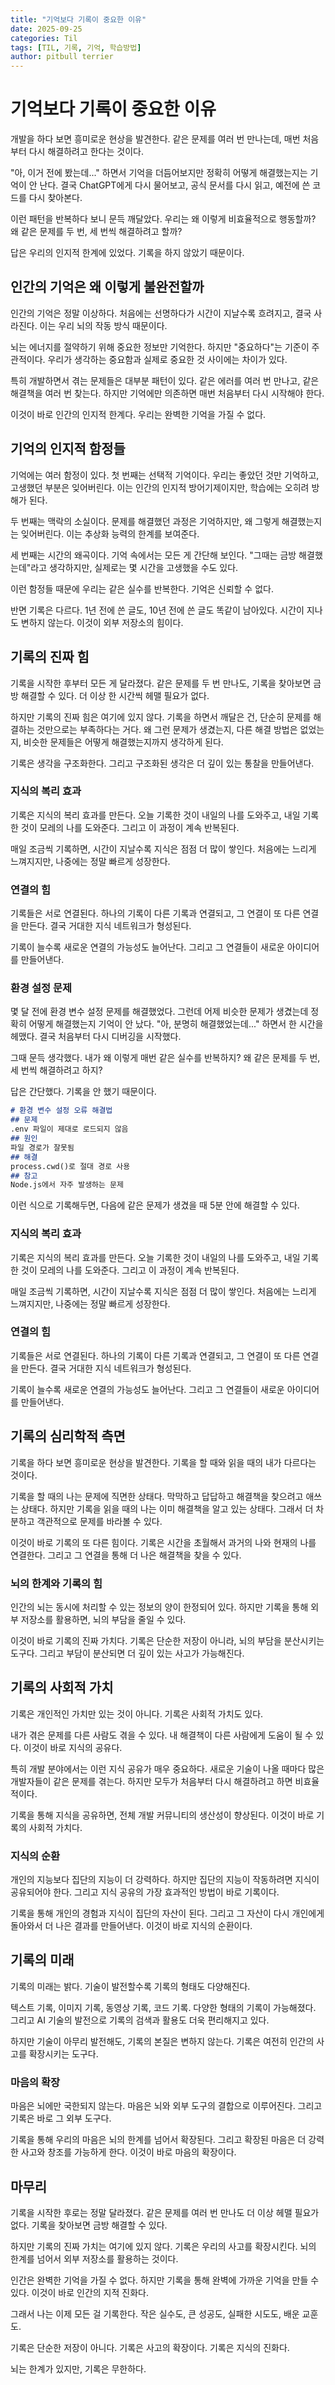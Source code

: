 ```yaml
---
title: "기억보다 기록이 중요한 이유"
date: 2025-09-25
categories: Til
tags: [TIL, 기록, 기억, 학습방법]
author: pitbull terrier
---
```


# 기억보다 기록이 중요한 이유

개발을 하다 보면 흥미로운 현상을 발견한다. 같은 문제를 여러 번 만나는데, 매번 처음부터 다시 해결하려고 한다는 것이다.

"아, 이거 전에 봤는데..." 하면서 기억을 더듬어보지만 정확히 어떻게 해결했는지는 기억이 안 난다. 결국 ChatGPT에게 다시 물어보고, 공식 문서를 다시 읽고, 예전에 쓴 코드를 다시 찾아본다.

이런 패턴을 반복하다 보니 문득 깨달았다. 우리는 왜 이렇게 비효율적으로 행동할까? 왜 같은 문제를 두 번, 세 번씩 해결하려고 할까?

답은 우리의 인지적 한계에 있었다. 기록을 하지 않았기 때문이다.

## 인간의 기억은 왜 이렇게 불완전할까

인간의 기억은 정말 이상하다. 처음에는 선명하다가 시간이 지날수록 흐려지고, 결국 사라진다. 이는 우리 뇌의 작동 방식 때문이다.

뇌는 에너지를 절약하기 위해 중요한 정보만 기억한다. 하지만 "중요하다"는 기준이 주관적이다. 우리가 생각하는 중요함과 실제로 중요한 것 사이에는 차이가 있다.

특히 개발하면서 겪는 문제들은 대부분 패턴이 있다. 같은 에러를 여러 번 만나고, 같은 해결책을 여러 번 찾는다. 하지만 기억에만 의존하면 매번 처음부터 다시 시작해야 한다.

이것이 바로 인간의 인지적 한계다. 우리는 완벽한 기억을 가질 수 없다.

## 기억의 인지적 함정들

기억에는 여러 함정이 있다. 첫 번째는 선택적 기억이다. 우리는 좋았던 것만 기억하고, 고생했던 부분은 잊어버린다. 이는 인간의 인지적 방어기제이지만, 학습에는 오히려 방해가 된다.

두 번째는 맥락의 소실이다. 문제를 해결했던 과정은 기억하지만, 왜 그렇게 해결했는지는 잊어버린다. 이는 추상화 능력의 한계를 보여준다.

세 번째는 시간의 왜곡이다. 기억 속에서는 모든 게 간단해 보인다. "그때는 금방 해결했는데"라고 생각하지만, 실제로는 몇 시간을 고생했을 수도 있다.

이런 함정들 때문에 우리는 같은 실수를 반복한다. 기억은 신뢰할 수 없다.

반면 기록은 다르다. 1년 전에 쓴 글도, 10년 전에 쓴 글도 똑같이 남아있다. 시간이 지나도 변하지 않는다. 이것이 외부 저장소의 힘이다.

## 기록의 진짜 힘

기록을 시작한 후부터 모든 게 달라졌다. 같은 문제를 두 번 만나도, 기록을 찾아보면 금방 해결할 수 있다. 더 이상 한 시간씩 헤맬 필요가 없다.

하지만 기록의 진짜 힘은 여기에 있지 않다. 기록을 하면서 깨달은 건, 단순히 문제를 해결하는 것만으로는 부족하다는 거다. 왜 그런 문제가 생겼는지, 다른 해결 방법은 없었는지, 비슷한 문제들은 어떻게 해결했는지까지 생각하게 된다.

기록은 생각을 구조화한다. 그리고 구조화된 생각은 더 깊이 있는 통찰을 만들어낸다.

### 지식의 복리 효과

기록은 지식의 복리 효과를 만든다. 오늘 기록한 것이 내일의 나를 도와주고, 내일 기록한 것이 모레의 나를 도와준다. 그리고 이 과정이 계속 반복된다.

매일 조금씩 기록하면, 시간이 지날수록 지식은 점점 더 많이 쌓인다. 처음에는 느리게 느껴지지만, 나중에는 정말 빠르게 성장한다.

### 연결의 힘

기록들은 서로 연결된다. 하나의 기록이 다른 기록과 연결되고, 그 연결이 또 다른 연결을 만든다. 결국 거대한 지식 네트워크가 형성된다.

기록이 늘수록 새로운 연결의 가능성도 늘어난다. 그리고 그 연결들이 새로운 아이디어를 만들어낸다.

### 환경 설정 문제

몇 달 전에 환경 변수 설정 문제를 해결했었다. 그런데 어제 비슷한 문제가 생겼는데 정확히 어떻게 해결했는지 기억이 안 났다. "아, 분명히 해결했었는데..." 하면서 한 시간을 헤맸다. 결국 처음부터 다시 디버깅을 시작했다.

그때 문득 생각했다. 내가 왜 이렇게 매번 같은 실수를 반복하지? 왜 같은 문제를 두 번, 세 번씩 해결하려고 하지?

답은 간단했다. 기록을 안 했기 때문이다.

```markdown
# 환경 변수 설정 오류 해결법
## 문제
.env 파일이 제대로 로드되지 않음
## 원인
파일 경로가 잘못됨
## 해결
process.cwd()로 절대 경로 사용
## 참고
Node.js에서 자주 발생하는 문제
```

이런 식으로 기록해두면, 다음에 같은 문제가 생겼을 때 5분 안에 해결할 수 있다.

### 지식의 복리 효과

기록은 지식의 복리 효과를 만든다. 오늘 기록한 것이 내일의 나를 도와주고, 내일 기록한 것이 모레의 나를 도와준다. 그리고 이 과정이 계속 반복된다.

매일 조금씩 기록하면, 시간이 지날수록 지식은 점점 더 많이 쌓인다. 처음에는 느리게 느껴지지만, 나중에는 정말 빠르게 성장한다.

### 연결의 힘

기록들은 서로 연결된다. 하나의 기록이 다른 기록과 연결되고, 그 연결이 또 다른 연결을 만든다. 결국 거대한 지식 네트워크가 형성된다.

기록이 늘수록 새로운 연결의 가능성도 늘어난다. 그리고 그 연결들이 새로운 아이디어를 만들어낸다.

## 기록의 심리학적 측면

기록을 하다 보면 흥미로운 현상을 발견한다. 기록을 할 때와 읽을 때의 내가 다르다는 것이다.

기록을 할 때의 나는 문제에 직면한 상태다. 막막하고 답답하고 해결책을 찾으려고 애쓰는 상태다. 하지만 기록을 읽을 때의 나는 이미 해결책을 알고 있는 상태다. 그래서 더 차분하고 객관적으로 문제를 바라볼 수 있다.

이것이 바로 기록의 또 다른 힘이다. 기록은 시간을 초월해서 과거의 나와 현재의 나를 연결한다. 그리고 그 연결을 통해 더 나은 해결책을 찾을 수 있다.

### 뇌의 한계와 기록의 힘

인간의 뇌는 동시에 처리할 수 있는 정보의 양이 한정되어 있다. 하지만 기록을 통해 외부 저장소를 활용하면, 뇌의 부담을 줄일 수 있다.

이것이 바로 기록의 진짜 가치다. 기록은 단순한 저장이 아니라, 뇌의 부담을 분산시키는 도구다. 그리고 부담이 분산되면 더 깊이 있는 사고가 가능해진다.

## 기록의 사회적 가치

기록은 개인적인 가치만 있는 것이 아니다. 기록은 사회적 가치도 있다.

내가 겪은 문제를 다른 사람도 겪을 수 있다. 내 해결책이 다른 사람에게 도움이 될 수 있다. 이것이 바로 지식의 공유다.

특히 개발 분야에서는 이런 지식 공유가 매우 중요하다. 새로운 기술이 나올 때마다 많은 개발자들이 같은 문제를 겪는다. 하지만 모두가 처음부터 다시 해결하려고 하면 비효율적이다.

기록을 통해 지식을 공유하면, 전체 개발 커뮤니티의 생산성이 향상된다. 이것이 바로 기록의 사회적 가치다.

### 지식의 순환

개인의 지능보다 집단의 지능이 더 강력하다. 하지만 집단의 지능이 작동하려면 지식이 공유되어야 한다. 그리고 지식 공유의 가장 효과적인 방법이 바로 기록이다.

기록을 통해 개인의 경험과 지식이 집단의 자산이 된다. 그리고 그 자산이 다시 개인에게 돌아와서 더 나은 결과를 만들어낸다. 이것이 바로 지식의 순환이다.

## 기록의 미래

기록의 미래는 밝다. 기술이 발전할수록 기록의 형태도 다양해진다.

텍스트 기록, 이미지 기록, 동영상 기록, 코드 기록. 다양한 형태의 기록이 가능해졌다. 그리고 AI 기술의 발전으로 기록의 검색과 활용도 더욱 편리해지고 있다.

하지만 기술이 아무리 발전해도, 기록의 본질은 변하지 않는다. 기록은 여전히 인간의 사고를 확장시키는 도구다.

### 마음의 확장

마음은 뇌에만 국한되지 않는다. 마음은 뇌와 외부 도구의 결합으로 이루어진다. 그리고 기록은 바로 그 외부 도구다.

기록을 통해 우리의 마음은 뇌의 한계를 넘어서 확장된다. 그리고 확장된 마음은 더 강력한 사고와 창조를 가능하게 한다. 이것이 바로 마음의 확장이다.

## 마무리

기록을 시작한 후로는 정말 달라졌다. 같은 문제를 여러 번 만나도 더 이상 헤맬 필요가 없다. 기록을 찾아보면 금방 해결할 수 있다.

하지만 기록의 진짜 가치는 여기에 있지 않다. 기록은 우리의 사고를 확장시킨다. 뇌의 한계를 넘어서 외부 저장소를 활용하는 것이다.

인간은 완벽한 기억을 가질 수 없다. 하지만 기록을 통해 완벽에 가까운 기억을 만들 수 있다. 이것이 바로 인간의 지적 진화다.

그래서 나는 이제 모든 걸 기록한다. 작은 실수도, 큰 성공도, 실패한 시도도, 배운 교훈도.

기록은 단순한 저장이 아니다. 기록은 사고의 확장이다. 기록은 지식의 진화다.

뇌는 한계가 있지만, 기록은 무한하다.
